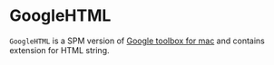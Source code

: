 # GoogleHTML

`GoogleHTML` is a SPM version of [Google toolbox for mac](https://github.com/google/google-toolbox-for-mac) and contains extension for HTML string.
